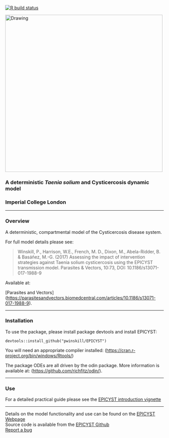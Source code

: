 
<!-- badges: start -->

[![R build
status](https://github.com/pwinskill/EPICYST/workflows/R-CMD-check/badge.svg)](https://github.com/pwinskill/EPICYST/actions)
<!-- badges: end -->

<img src="https://github.com/pwinskill/EPICYST/blob/master/EPICYST_logo.png?raw=true" alt="Drawing" style="width: 500px;"/>

### A deterministic *Taenia solium* and Cysticercosis dynamic model

### Imperial College London

-----

### Overview

A deterministic, compartmental model of the Cysticercosis disease
system.

For full model details please see:

> Winskill, P., Harrison, W.E., French, M. D., Dixon, M., Abela-Ridder,
> B. & Basáñez, M.-G. (2017) Assessing the impact of intervention
> strategies against Taenia solium cysticercosis using the EPICYST
> transmission model. Parasites & Vectors, 10:73, DOI:
> 10.1186/s13071-017-1988-9

Available at:

\[Parasites and Vectors\]
(<https://parasitesandvectors.biomedcentral.com/articles/10.1186/s13071-017-1988-9>).

-----

### Installation

To use the package, please install package devtools and install EPICYST:

`devtools::install_github("pwinskill/EPICYST")`

You will need an appropriate compiler installed:
(<https://cran.r-project.org/bin/windows/Rtools/>)

The package ODEs are all driven by the odin package. More information is
available at: (<https://github.com/richfitz/odin/>).

-----

### Use

For a detailed practical guide please see the [EPICYST introduction
vignette](https://pwinskill.github.io/EPICYST/articles)

-----

Details on the model functionality and use can be found on the [EPICYST
Webpage](https://pwinskill.github.io/EPICYST/)  
Source code is available from the [EPICYST
Github](https://github.com/pwinskill/EPICYST/)  
[Report a bug](https://github.com/pwinskill/EPICYST/issues)
